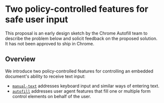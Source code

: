 # Two policy-controlled features for safe user input

This proposal is an early design sketch by the Chrome Autofill team to describe the problem below and solicit
feedback on the proposed solution. It has not been approved to ship in Chrome.

## Overview

We introduce two policy-controlled features for controlling an embedded document's ability to receive text input:

* [`manual-text`](manual-text.md) addresses keyboard input and similar ways of entering text.
* [`autofill`](autofill.md) addresses user agent features that fill one or multiple form control elements on behalf of the user.
